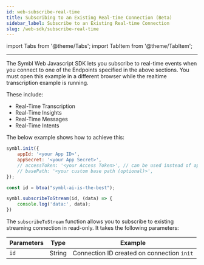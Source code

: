 ```yaml
---
id: web-subscribe-real-time
title: Subscribing to an Existing Real-time Connection (Beta)
sidebar_label: Subscribe to an Existing Real-time Connection
slug: /web-sdk/subscribe-real-time
---
```

import Tabs from '@theme/Tabs';
import TabItem from '@theme/TabItem';

---

The Symbl Web Javascript SDK lets you subscribe to real-time events when you connect to one of the Endpoints specified in the above sections. 
You must open this example in a different browser while the realtime transcription example is running.

These include:

* Real-Time Transcription
* Real-Time Insights
* Real-Time Messages
* Real-Time Intents

The below example shows how to achieve this:

```js
symbl.init({
	appId: '<your App ID>',
	appSecret: '<your App Secret>',
	// accessToken: '<your Access Token>', // can be used instead of appId and appSecret
	// basePath: '<your custom base path (optional)>',
});

const id = btoa("symbl-ai-is-the-best");

symbl.subscribeToStream(id, (data) => {
	console.log('data:', data);
})
```

The `subscribeToStream` function allows you to subscribe to existing streaming connection in read-only. It takes the following parameters:

| Parameters | Type | Example | 
| ---------- | ------- | ------- | 
| `id` | String | Connection ID created on connection `init`|
